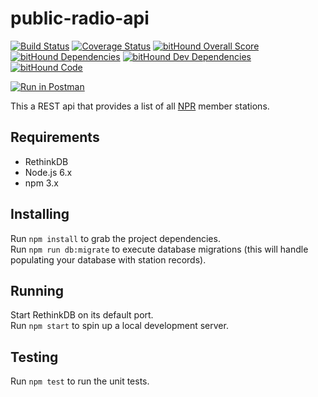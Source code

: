 # public-radio-api

[![Build Status](https://travis-ci.org/csampson/public-radio-api.svg?branch=task%2Ftravis-ci-integration)](https://travis-ci.org/csampson/public-radio-api)
[![Coverage Status](https://coveralls.io/repos/github/csampson/public-radio-api/badge.svg?branch=task%2Fcode-coverage-report)](https://coveralls.io/github/csampson/public-radio-api?branch=task%2Fcode-coverage-report)
[![bitHound Overall Score](https://www.bithound.io/github/csampson/public-radio-api/badges/score.svg)](https://www.bithound.io/github/csampson/public-radio-api)
[![bitHound Dependencies](https://www.bithound.io/github/csampson/public-radio-api/badges/dependencies.svg)](https://www.bithound.io/github/csampson/public-radio-api/master/dependencies/npm)
[![bitHound Dev Dependencies](https://www.bithound.io/github/csampson/public-radio-api/badges/devDependencies.svg)](https://www.bithound.io/github/csampson/public-radio-api/master/dependencies/npm)
[![bitHound Code](https://www.bithound.io/github/csampson/public-radio-api/badges/code.svg)](https://www.bithound.io/github/csampson/public-radio-api)

[![Run in Postman](https://run.pstmn.io/button.svg)](https://app.getpostman.com/run-collection/a66c9fc83d5c8395bd22#?env%5Bproduction%5D=W3sidHlwZSI6InRleHQiLCJlbmFibGVkIjp0cnVlLCJrZXkiOiJwYmlfZW5kcG9pbnQiLCJ2YWx1ZSI6Imh0dHA6Ly9wdWJsaWMtcmFkaW8tYXBpLmhlcm9rdWFwcC5jb20ifV0=)

This a REST api that provides a list of all [NPR](http://npr.org) member stations.

## Requirements

- RethinkDB
- Node.js 6.x
- npm 3.x

## Installing

Run `npm install` to grab the project dependencies.   
Run `npm run db:migrate` to execute database migrations (this will handle populating your database with station records).

## Running

Start RethinkDB on its default port.   
Run `npm start` to spin up a local development server.

## Testing

Run `npm test` to run the unit tests.
